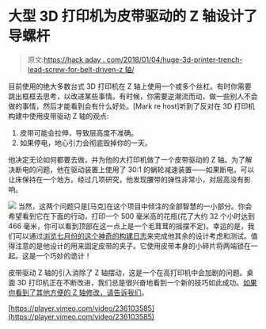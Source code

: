 # 大型 3D 打印机为皮带驱动的 Z 轴设计了导螺杆

> 原文:[https://hack aday . com/2018/01/04/huge-3d-printer-trench-lead-screw-for-belt-driven-z 轴/](https://hackaday.com/2018/01/04/huge-3d-printer-ditches-lead-screw-for-belt-driven-z-axis/)

目前使用的绝大多数台式 3D 打印机在 Z 轴上使用一个或多个丝杠。有时你需要跳出框框去思考，以改进某些事情。有时候，你需要逆潮流而动，做一些别人不会做的事情，然后才能看到会有什么好处。[Mark re host]听到了反对在 3D 打印机构建中使用皮带驱动 Z 轴的观点:

1.  皮带可能会拉伸，导致层高度不准确。
2.  如果停电，地心引力会彻底毁掉你的一天。

他决定无论如何都要去做，并为他的大打印机做了一个皮带驱动的 Z 轴。为了解决断电的问题，他在驱动装置上使用了 30:1 的蜗轮减速装置——如果断电，可以让床保持在一个地方。经过几项研究，他发现腰带的弹性非常小，对层高没有影响。

[![](../Images/88163cf57c937edb4e4824fbfd19ce43.png)](https://hackaday.com/wp-content/uploads/2018/01/belt_clamp_2.jpg) 当然，这两个问题只是[马克]在这个项目中倾注的全部智慧的一小部分。你会希望看到它在下面的行动，打印一个 500 毫米高的花瓶(花了大约 32 个小时达到 466 毫米，你可以看到顶部在这一点上是一个毛茸茸的摇摆不定)。幸运的是，我们可以通过[浏览七月份的这个神奇的构建日志](https://drmrehorst.blogspot.com/2017/07/ultra-megamax-dominator-z-axis-design_65.html)来完成他其余的设计考虑和测试。值得注意的是他设计的用来固定皮带的夹子。它使用皮带本身的小碎片将两端锁在一起。这是一个巧妙的诡计！

皮带驱动 Z 轴的引入消除了 Z 轴摆动，这是一个在高打印机中会加剧的问题。桌面 3D 打印机正在不断改进，我们总是很兴奋地看到一个新的技巧如此成功。[如果你看到了其他方便的 Z 轴修改，请告诉我们](https://hackaday.com/about/)。

[https://player.vimeo.com/video/236103585](https://player.vimeo.com/video/236103585)